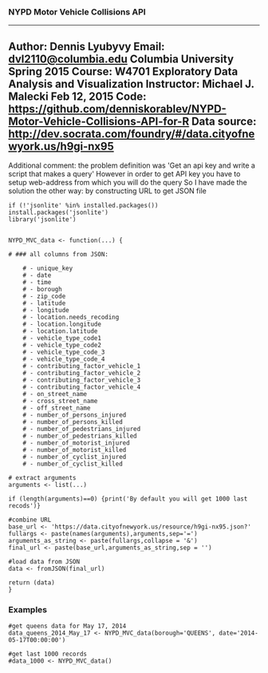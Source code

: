 ### NYPD Motor Vehicle Collisions API

---
Author: Dennis Lyubyvy
Email: dvl2110@columbia.edu
Columbia University Spring 2015
Course: W4701 Exploratory Data Analysis and Visualization
Instructor: Michael J. Malecki
Feb 12, 2015
Code: https://github.com/denniskorablev/NYPD-Motor-Vehicle-Collisions-API-for-R 
Data source: http://dev.socrata.com/foundry/#/data.cityofnewyork.us/h9gi-nx95
---

Additional comment: the problem definition was 'Get an api key and write a script that makes a query'
However in order to get API key you have to setup web-address from which you will do the query
So I have made the solution the other way: by constructing URL to get JSON file

``` {r}
if (!'jsonlite' %in% installed.packages()) install.packages('jsonlite')
library('jsonlite')


NYPD_MVC_data <- function(...) {

# ### all columns from JSON:

    # - unique_key
    # - date
    # - time    
    # - borough
    # - zip_code
    # - latitude
    # - longitude
    # - location.needs_recoding
    # - location.longitude
    # - location.latitude
    # - vehicle_type_code1
    # - vehicle_type_code2
    # - vehicle_type_code_3
    # - vehicle_type_code_4
    # - contributing_factor_vehicle_1
    # - contributing_factor_vehicle_2
    # - contributing_factor_vehicle_3    
    # - contributing_factor_vehicle_4
    # - on_street_name
    # - cross_street_name
    # - off_street_name
    # - number_of_persons_injured
    # - number_of_persons_killed
    # - number_of_pedestrians_injured
    # - number_of_pedestrians_killed
    # - number_of_motorist_injured    
    # - number_of_motorist_killed
    # - number_of_cyclist_injured
    # - number_of_cyclist_killed
    
# extract arguments
arguments <- list(...)

if (length(arguments)==0) {print('By default you will get 1000 last recods')}

#combine URL
base_url <- 'https://data.cityofnewyork.us/resource/h9gi-nx95.json?'
fullargs <- paste(names(arguments),arguments,sep='=')
arguments_as_string <- paste(fullargs,collapse = '&')
final_url <- paste(base_url,arguments_as_string,sep = '')

#load data from JSON
data <- fromJSON(final_url)

return (data)
}
```
### Examples
``` {r}
#get queens data for May 17, 2014
data_queens_2014_May_17 <- NYPD_MVC_data(borough='QUEENS', date='2014-05-17T00:00:00')

#get last 1000 records
#data_1000 <- NYPD_MVC_data()

```
